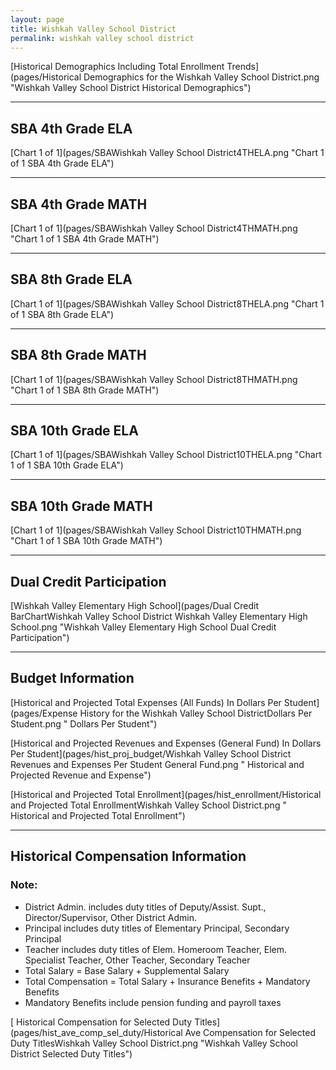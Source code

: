 ```yaml
---
layout: page
title: Wishkah Valley School District
permalink: wishkah valley school district
---
```



[Historical Demographics Including Total Enrollment Trends](pages/Historical Demographics for the Wishkah Valley School District.png "Wishkah Valley School District Historical Demographics")

___

## SBA 4th Grade ELA

[Chart 1 of 1](pages/SBAWishkah Valley School District4THELA.png "Chart 1 of 1 SBA 4th Grade ELA")


___

## SBA 4th Grade MATH

[Chart 1 of 1](pages/SBAWishkah Valley School District4THMATH.png "Chart 1 of 1 SBA 4th Grade MATH")


___

## SBA 8th Grade ELA

[Chart 1 of 1](pages/SBAWishkah Valley School District8THELA.png "Chart 1 of 1 SBA 8th Grade ELA")


___

## SBA 8th Grade MATH

[Chart 1 of 1](pages/SBAWishkah Valley School District8THMATH.png "Chart 1 of 1 SBA 8th Grade MATH")


___

## SBA 10th Grade ELA

[Chart 1 of 1](pages/SBAWishkah Valley School District10THELA.png "Chart 1 of 1 SBA 10th Grade ELA")


___

## SBA 10th Grade MATH

[Chart 1 of 1](pages/SBAWishkah Valley School District10THMATH.png "Chart 1 of 1 SBA 10th Grade MATH")


___

## Dual Credit Participation

[Wishkah Valley Elementary High School](pages/Dual Credit BarChartWishkah Valley School District Wishkah Valley Elementary High School.png "Wishkah Valley Elementary High School Dual Credit Participation")


___

## Budget Information

[Historical and Projected Total Expenses (All Funds) In Dollars Per Student](pages/Expense History for the Wishkah Valley School DistrictDollars Per Student.png " Dollars Per Student")

[Historical and Projected Revenues and Expenses (General Fund) In Dollars Per Student](pages/hist_proj_budget/Wishkah Valley School District Revenues and Expenses Per Student General Fund.png " Historical and Projected Revenue and Expense")

[Historical and Projected Total Enrollment](pages/hist_enrollment/Historical and Projected Total EnrollmentWishkah Valley School District.png " Historical and Projected Total Enrollment")


___

## Historical Compensation Information
### Note:
- District Admin. includes duty titles of Deputy/Assist. Supt., Director/Supervisor, Other District Admin.
- Principal includes duty titles of Elementary Principal, Secondary Principal
- Teacher includes duty titles of Elem. Homeroom Teacher, Elem. Specialist Teacher, Other Teacher, Secondary Teacher
- Total Salary = Base Salary + Supplemental Salary
- Total Compensation = Total Salary + Insurance Benefits + Mandatory Benefits
- Mandatory Benefits include pension funding and payroll taxes

[ Historical Compensation for Selected Duty Titles](pages/hist_ave_comp_sel_duty/Historical Ave Compensation for Selected Duty TitlesWishkah Valley School District.png "Wishkah Valley School District Selected Duty Titles")

